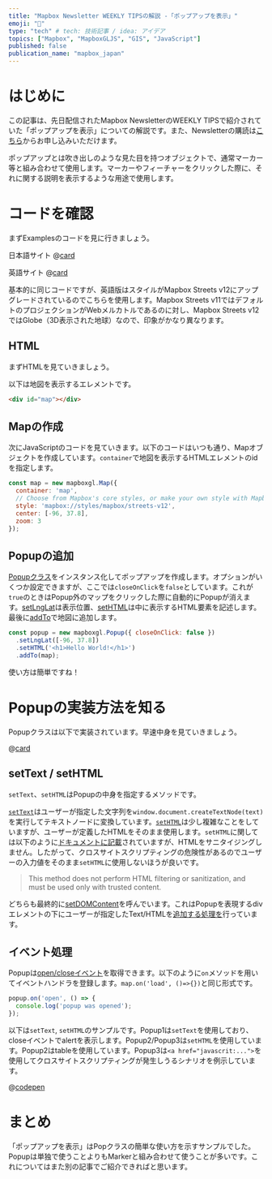 ```yaml
---
title: "Mapbox Newsletter WEEKLY TIPSの解説 -「ポップアップを表示」"
emoji: "💬"
type: "tech" # tech: 技術記事 / idea: アイデア
topics: ["Mapbox", "MapboxGLJS", "GIS", "JavaScript"]
published: false
publication_name: "mapbox_japan"
---
```


# はじめに

この記事は、先日配信されたMapbox NewsletterのWEEKLY TIPSで紹介されていた「ポップアップを表示」についての解説です。また、Newsletterの購読は[こちら](https://www.mapbox.jp/blog?#:~:text=%E3%83%8B%E3%83%A5%E3%83%BC%E3%82%B9%E3%83%AC%E3%82%BF%E3%83%BC%E3%82%92%E8%B3%BC%E8%AA%AD)からお申し込みいただけます。

ポップアップとは吹き出しのような見た目を持つオブジェクトで、通常マーカー等と組み合わせて使用します。マーカーやフィーチャーをクリックした際に、それに関する説明を表示するような用途で使用します。


# コードを確認

まずExamplesのコードを見に行きましょう。

日本語サイト
@[card](https://docs.mapbox.com/jp/mapbox-gl-js/example/popup/)

英語サイト
@[card](https://docs.mapbox.com/mapbox-gl-js/example/popup/)

基本的に同じコードですが、英語版はスタイルがMapbox Streets v12にアップグレードされているのでこちらを使用します。Mapbox Streets v11ではデフォルトのプロジェクションがWebメルカトルであるのに対し、Mapbox Streets v12ではGlobe（3D表示された地球）なので、印象がかなり異なります。

## HTML

まずHTMLを見ていきましょう。

以下は地図を表示するエレメントです。

```HTML
<div id="map"></div>
```

## Mapの作成

次にJavaScriptのコードを見ていきます。以下のコードはいつも通り、Mapオブジェクトを作成しています。`container`で地図を表示するHTMLエレメントのidを指定します。

```JavaScript
const map = new mapboxgl.Map({
  container: 'map',
  // Choose from Mapbox's core styles, or make your own style with Mapbox Studio
  style: 'mapbox://styles/mapbox/streets-v12',
  center: [-96, 37.8],
  zoom: 3
});
```

## Popupの追加

[Popupクラス](https://docs.mapbox.com/mapbox-gl-js/api/markers/#popup)をインスタンス化してポップアップを作成します。オプションがいくつか設定できますが、ここでは`closeOnClick`を`false`としています。これが`true`のときはPopup外のマップをクリックした際に自動的にPopupが消えます。[setLngLat](https://docs.mapbox.com/mapbox-gl-js/api/markers/#popup#setlnglat)は表示位置、[setHTML](https://docs.mapbox.com/mapbox-gl-js/api/markers/#popup#sethtml)は中に表示するHTML要素を記述します。最後に[addTo](https://docs.mapbox.com/mapbox-gl-js/api/markers/#popup#addto)で地図に追加します。

```JavaScript
const popup = new mapboxgl.Popup({ closeOnClick: false })
  .setLngLat([-96, 37.8])
  .setHTML('<h1>Hello World!</h1>')
  .addTo(map);
```

使い方は簡単ですね！


# Popupの実装方法を知る

Popupクラスは以下で実装されています。早速中身を見ていきましょう。

@[card](https://github.com/mapbox/mapbox-gl-js/blob/v2.15.0/src/ui/popup.js)

## setText / setHTML

`setText`、`setHTML`はPopupの中身を指定するメソッドです。

[`setText`](https://github.com/mapbox/mapbox-gl-js/blob/v2.15.0/src/ui/popup.js#L379)はユーザーが指定した文字列を`window.document.createTextNode(text)`を実行してテキストノードに変換しています。[`setHTML`](https://github.com/mapbox/mapbox-gl-js/blob/v2.15.0/src/ui/popup.js#L402)は少し複雑なことをしていますが、ユーザーが定義したHTMLをそのまま使用します。`setHTML`に関しては以下のように[ドキュメントに記載](https://docs.mapbox.com/mapbox-gl-js/api/markers/#popup)されていますが、HTMLをサニタイジングしません。したがって、クロスサイトスクリプティングの危険性があるのでユーザーの入力値をそのまま`setHTML`に使用しないほうが良いです。

> This method does not perform HTML filtering or sanitization, and must be used only with trusted content.

どちらも最終的に[setDOMContent](https://github.com/mapbox/mapbox-gl-js/blob/v2.15.0/src/ui/popup.js#L456)を呼んでいます。これはPopupを表現するdivエレメントの下にユーザーが指定したText/HTMLを[追加する処理を](https://github.com/mapbox/mapbox-gl-js/blob/v2.15.0/src/ui/popup.js#L470)行っています。

## イベント処理

Popupは[open/closeイベント](https://docs.mapbox.com/mapbox-gl-js/api/markers/#popup-events)を取得できます。以下のように`on`メソッドを用いてイベントハンドラを登録します。`map.on('load', ()=>{})`と同じ形式です。

```JavaScript
popup.on('open', () => {
  console.log('popup was opened');
});
```

以下は`setText`, `setHTML`のサンプルです。Popup1は`setText`を使用しており、closeイベントでalertを表示します。Popup2/Popup3は`setHTML`を使用しています。Popup2はtableを使用しています。Popup3は`<a href="javascrit:...">`を使用してクロスサイトスクリプティングが発生しうるシナリオを例示しています。

@[codepen](https://codepen.io/OttyLab/pen/MWPMwgB)


# まとめ

「ポップアップを表示」はPopクラスの簡単な使い方を示すサンプルでした。Popupは単独で使うことよりもMarkerと組み合わせて使うことが多いです。これについてはまた別の記事でご紹介できればと思います。